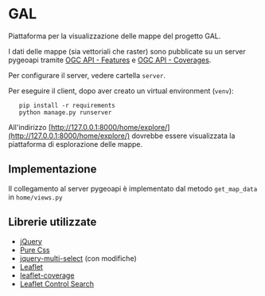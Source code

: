 # GAL
Piattaforma per la visualizzazione delle mappe del progetto GAL.

I dati delle mappe (sia vettoriali che raster) sono pubblicate su un server pygeoapi tramite [OGC API - Features](https://ogcapi.ogc.org/features/) 
e [OGC API - Coverages](https://ogcapi.ogc.org/coverages/).

Per configurare il server, vedere cartella `server`.

Per eseguire il client, dopo aver creato un virtual environment (`venv`):

```
   pip install -r requirements
   python manage.py runserver
```

All'indirizzo [http://127.0.0.1:8000/home/explore/](http://127.0.0.1:8000/home/explore/) dovrebbe essere visualizzata la 
piattaforma di esplorazione delle mappe.


## Implementazione
Il collegamento al server pygeoapi è implementato dal metodo `get_map_data` in `home/views.py`

## Librerie utilizzate
- [jQuery](https://jquery.com/)
- [Pure Css](https://github.com/pure-css/pure)
- [jquery-multi-select](https://github.com/mysociety/jquery-multi-select) (con modifiche)
- [Leaflet](https://leafletjs.com/)
- [leaflet-coverage](https://github.com/Reading-eScience-Centre/leaflet-coverage)
- [Leaflet Control Search](https://github.com/stefanocudini/leaflet-search)
